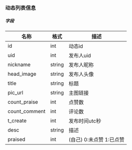 ### 动态列表信息


#####  字段
名称|格式|描述
---|---|---
id              | int    | 动态id
uid             | int    | 发布人uid
nickname        | string | 发布人昵称
head_image      | string | 发布人头像
title           | string | 标题
pic_url         | string | 主图链接
count_praise    | int    | 点赞数
count_comment   | int    | 评论数
t_create        | int    | 发布时间utc秒
desc            | string | 描述
praised         | int    |(自己) 0:未点赞 1:已点赞